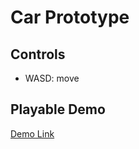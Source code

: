 # Car Prototype

## Controls
- WASD: move

## Playable Demo
[Demo Link](https://siweihu.github.io/game_design/Assignments/hw_1/car_prototype/)
